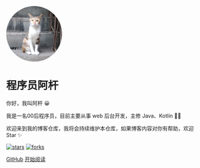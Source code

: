 <img width="150px" style="border-radius: 50%" src="image/sticki-avatar-512x512.png" alt="">

**<h1>程序员阿杆</h1>**

你好，我叫阿杆 😀

我是一名00后程序员，目前主要从事 web 后台开发，主修 Java、Kotlin 👨‍💻

欢迎来到我的博客仓库，我将会持续维护本仓库，如果博客内容对你有帮助，欢迎 Star ✨

[![stars](https://badgen.net/github/stars/stick-i/sticki-blog?color=4ab8a1)](https://github.com/stick-i/sticki-blog)
[![forks](https://badgen.net/github/forks/stick-i/sticki-blog?color=4ab8a1)](https://github.com/stick-i/sticki-blog)


[GitHub](https://github.com/stick-i/sticki-blog)
[开始阅读](/README)
